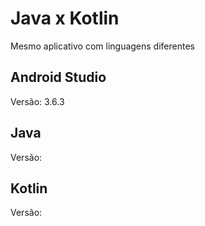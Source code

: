 # Java x Kotlin
Mesmo aplicativo com linguagens diferentes


## Android Studio 
Versão: 3.6.3

## Java 
Versão: 


## Kotlin
Versão: 
